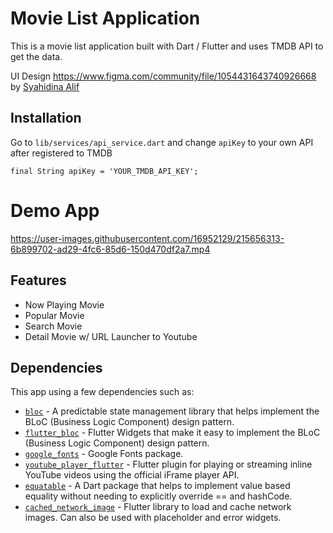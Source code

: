 # Movie List Application

This is a movie list application built with Dart / Flutter and uses TMDB API to get the data. 

UI Design https://www.figma.com/community/file/1054431643740926668 by [Syahidina Alif](https://www.figma.com/@syahidinaalif)

## Installation

Go to ```lib/services/api_service.dart``` and change ```apiKey``` to your own API after registered to TMDB
```
final String apiKey = 'YOUR_TMDB_API_KEY';
```

# Demo App
https://user-images.githubusercontent.com/16952129/215656313-6b899702-ad29-4fc6-85d6-150d470df2a7.mp4

## Features

- Now Playing Movie
- Popular Movie
- Search Movie
- Detail Movie w/ URL Launcher to Youtube

## Dependencies
This app using a few dependencies such as:
- [`bloc`](https://pub.dev/packages/bloc) - A predictable state management library that helps implement the BLoC (Business Logic Component) design pattern.
- [`flutter_bloc`](https://pub.dev/packages/flutter_bloc) - Flutter Widgets that make it easy to implement the BLoC (Business Logic Component) design pattern.
- [`google_fonts`](https://pub.dev/packages/google_fonts) - Google Fonts package.
- [`youtube_player_flutter`](https://pub.dev/packages/youtube_player_flutter) - Flutter plugin for playing or streaming inline YouTube videos using the official iFrame player API.
- [`equatable`](https://pub.dev/packages/equatable) - A Dart package that helps to implement value based equality without needing to explicitly override == and hashCode.
- [`cached_network_image`](https://pub.dev/packages/cached_network_image) - Flutter library to load and cache network images. Can also be used with placeholder and error widgets.
